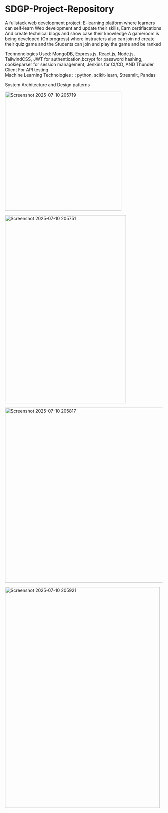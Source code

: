 # SDGP-Project-Repository

A fullstack web development project:
E-learning platform where learners can self-learn Web development and update their skills,
Earn certifiacations
And create technical blogs and show case their knowledge
A gameroom is being developed (On progress) where instructers also can join nd create their quiz game and the Students can join and play the game and be ranked

Technonologies Used:  MongoDB, Express.js, React.js, Node.js, TailwindCSS, JWT for authentication,bcrypt for password hashing, cookieparser for session management, Jenkins for CI/CD, AND Thunder Client For API testing <br/>
Machine Learning Technologies : : python, scikit-learn, Streamlit, Pandas


System Architecture and Design patterns

<img width="372" height="381" alt="Screenshot 2025-07-10 205719" src="https://github.com/user-attachments/assets/ec2e5cff-cf1f-40e9-a969-9c9158c5d6d3" /> <br/>

<img width="387" height="602" alt="Screenshot 2025-07-10 205751" src="https://github.com/user-attachments/assets/b41d79d4-e577-438c-82ec-95bcb844b54f" /> <br/>

<img width="545" height="560" alt="Screenshot 2025-07-10 205817" src="https://github.com/user-attachments/assets/8ec7b2bc-5263-4190-9bef-eb8cda106217" /> <br/>

<img width="495" height="707" alt="Screenshot 2025-07-10 205921" src="https://github.com/user-attachments/assets/de5e67f3-5e21-4217-a1b2-9b57e5d4c87c" />





